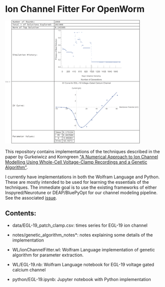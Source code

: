 # Ion Channel Fitter For OpenWorm

<img src="https://github.com/gsarma/ion_channel_fitting/blob/images/EGL-19.png?raw=tru" height="400">

This repository contains implementations of the techniques described in the paper by Gurkeiwicz and Korngreen ["A Numerical Approach to Ion Channel
Modelling Using Whole-Cell Voltage-Clamp
Recordings and a Genetic Algorithm"](http://journals.plos.org/ploscompbiol/article?id=10.1371/journal.pcbi.0030169).

I currently have implementations in both the Wolfram Language and Python. These are mostly
intended to be used for learning the essentials of the techniques. The immediate goal is to use the existing frameworks of either Inspyred/Neurotune or DEAP/BluePyOpt for our channel modeling pipeline.  See the associated [issue](https://github.com/openworm/ChannelWorm2/issues/15). 

## Contents:

* data/EGL-19_patch_clamp.csv: times series for EGL-19 ion channel

* notes/genetic_algorithm_notes*: notes explaining some details of the implementation

* WL/ionChannelFitter.wl: Wolfram Language implementation of genetic algorithm for parameter extraction.  

* WL/EGL-19.nb: Wolfram Language notebook for EGL-19 voltage gated calcium channel

* python/EGL-19.ipynb: Jupyter notebook with Python implementation
